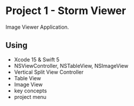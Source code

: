 # Project 1 - Storm Viewer

Image Viewer Application.


## Using

- Xcode 15 & Swift 5
- NSViewController, NSTableView, NSImageView
- Vertical Split View Controller
- Table View
- Image View
- key concepts
- project menu
